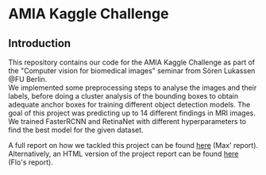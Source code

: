 # AMIA Kaggle Challenge

## Introduction
This repository contains our code for the AMIA Kaggle Challenge as part of the "Computer vision for biomedical images" seminar from Sören Lukassen @FU Berlin.  
We implemented some preprocessing steps to analyse the images and their labels, before doing a cluster analysis of the bounding boxes to obtain adequate anchor boxes for training different object detection models. 
The goal of this project was predicting up to 14 different findings in MRI images.  
We trained FasterRCNN and RetinaNet with different hyperparameters to find the best model for the given dataset.  


A full report on how we tackled this project can be found [here](reports/CV_Lukassen_AMIA24_MO.pdf) (Max' report).  
Alternatively, an HTML version of the project report can be found [here](https://www.notion.so/floherzler/AMIA-Kaggle-Challenge-2024-51cf2f6466b3486eb70e3928f64acf56?pvs=4#7d12f74f9f1446a2b4bb931e576fa4c3) (Flo's report).